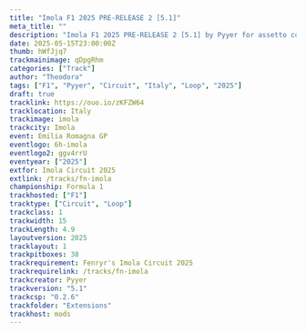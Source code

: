 ```yaml
---
title: "Imola F1 2025 PRE-RELEASE 2 [5.1]"
meta_title: ""
description: "Imola F1 2025 PRE-RELEASE 2 [5.1] by Pyyer for assetto corsa"
date: 2025-05-15T23:00:00Z
thumb: hWfJjq7
trackmainimage: qDpgRhm
categories: ["Track"]
author: "Theodora"
tags: ["F1", "Pyyer", "Circuit", "Italy", "Loop", "2025"]
draft: true
tracklink: https://ouo.io/zKFZW64
tracklocation: Italy
trackimage: imola
trackcity: Imola
event: Emilia Romagna GP
eventlogo: 6h-imola
eventlogo2: ggv4rrU
eventyear: ["2025"]
extfor: Imola Circuit 2025
extlink: /tracks/fn-imola
championship: Formula 1
trackhosted: ["F1"]
tracktype: ["Circuit", "Loop"]
trackclass: 1 
trackwidth: 15
trackLength: 4.9
layoutversion: 2025
tracklayout: 1
trackpitboxes: 38
trackrequirement: Fenryr's Imola Circuit 2025
trackrequirelink: /tracks/fn-imola
trackcreator: Pyyer
trackversion: "5.1"
trackcsp: "0.2.6"
trackfolder: "Extensions"
trackhost: mods
---
```

